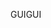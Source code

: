 <span data-ttu-id="09490-101">GUI</span><span class="sxs-lookup"><span data-stu-id="09490-101">GUI</span></span>